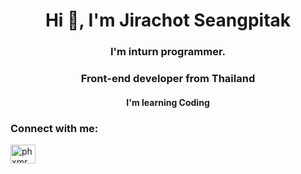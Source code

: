 <h1 align="center">Hi 👋, I'm Jirachot Seangpitak</h1>
<h3 align="center">I'm inturn programmer.</h3>

<h3 align="center">Front-end developer from Thailand</h3>

<h4 align="center">I'm learning Coding</h4>

<h3 align="left">Connect with me:</h3>
<p align="left">
<a href="https://instagram.com/phxmrm" target="blank"><img align="center" src="https://raw.githubusercontent.com/rahuldkjain/github-profile-readme-generator/master/src/images/icons/Social/instagram.svg" alt="phxmrm" height="30" width="40" /></a>
</p>




